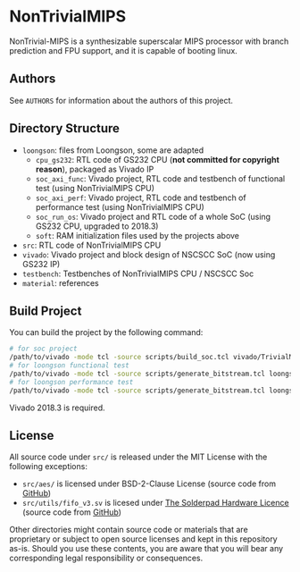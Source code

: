 # NonTrivialMIPS

NonTrivial-MIPS is a synthesizable superscalar MIPS processor with branch prediction and FPU support, and it is capable of booting linux.

## Authors

See `AUTHORS` for information about the authors of this project.

## Directory Structure

* `loongson`: files from Loongson, some are adapted
  * `cpu_gs232`: RTL code of GS232 CPU (__not committed for copyright reason__), packaged as Vivado IP
  * `soc_axi_func`: Vivado project, RTL code and testbench of functional test (using NonTrivialMIPS CPU)
  * `soc_axi_perf`: Vivado project, RTL code and testbench of performance test (using NonTrivialMIPS CPU)
  * `soc_run_os`: Vivado project and RTL code of a whole SoC (using GS232 CPU, upgraded to 2018.3)
  * `soft`: RAM initialization files used by the projects above
* `src`: RTL code of NonTrivialMIPS CPU
* `vivado`: Vivado project and block design of NSCSCC SoC (now using GS232 IP)
* `testbench`: Testbenches of NonTrivialMIPS CPU / NSCSCC Soc
* `material`: references

## Build Project

You can build the project by the following command:

```bash
# for soc project
/path/to/vivado -mode tcl -source scripts/build_soc.tcl vivado/TrivialMIPS.xpr
# for loongson functional test
/path/to/vivado -mode tcl -source scripts/generate_bitstream.tcl loongson/soc_axi_func/run_vivado/mycpu_prj1/mycpu.xpr
# for loongson performance test
/path/to/vivado -mode tcl -source scripts/generate_bitstream.tcl loongson/soc_axi_perf/run_vivado/mycpu_prj1/mycpu.xpr
```

Vivado 2018.3 is required.

## License

All source code under `src/` is released under the MIT License with the following exceptions:

* `src/aes/` is licensed under BSD-2-Clause License (source code from [GitHub](https://github.com/secworks/aes/))
* `src/utils/fifo_v3.sv` is licesed under [The Solderpad Hardware Licence](https://solderpad.org/licenses/) (source code from [GitHub](https://github.com/pulp-platform/ariane))

Other directories might contain source code or materials that are proprietary or subject to open source licenses and kept in this repository as-is.
Should you use these contents, you are aware that you will bear any corresponding legal responsibility or consequences.
